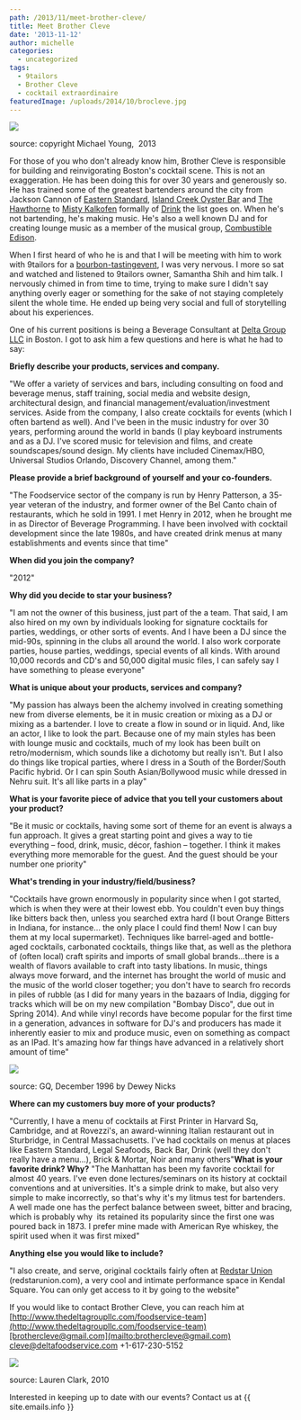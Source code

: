 ```yaml
---
path: /2013/11/meet-brother-cleve/
title: Meet Brother Cleve
date: '2013-11-12'
author: michelle
categories:
  - uncategorized
tags:
  - 9tailors
  - Brother Cleve
  - cocktail extraordinaire
featuredImage: /uploads/2014/10/brocleve.jpg
---
```


[![](http://4.bp.blogspot.com/-3b3v6t6S4Ro/UnWPkWPcrCI/AAAAAAAAAGo/6nDnVt5Cx8s/s400/Cleve-drink.jpg)](http://4.bp.blogspot.com/-3b3v6t6S4Ro/UnWPkWPcrCI/AAAAAAAAAGo/6nDnVt5Cx8s/s1600/Cleve-drink.jpg)

source: copyright Michael Young,  2013

For those of you who don't already know him, Brother Cleve is responsible for building and reinvigorating Boston's cocktail scene. This is not an exaggeration. He has been doing this for over 30 years and generously so. He has trained some of the greatest bartenders around the city from Jackson Cannon of [Eastern Standard](http://www.easternstandardboston.com/), [Island Creek Oyster Bar](http://islandcreekoysterbar.com/mobile.html) and [The Hawthorne](http://www.thehawthornebar.com/) to [Misty Kalkofen](https://twitter.com/hankyp) formally of [Drink](http://drinkfortpoint.com/) the list goes on. When he's not bartending, he's making music. He's also a well known DJ and for creating lounge music as a member of the musical group, [Combustible Edison](http://www.subpop.com/artists/combustible_edison).

When I first heard of who he is and that I will be meeting with him to work with 9tailors for a [bourbon-tastingevent](http://2013/11/bourbon-tasting-event.html), I was very nervous. I more so sat and watched and listened to 9tailors owner, Samantha Shih and him talk. I nervously chimed in from time to time, trying to make sure I didn't say anything overly eager or something for the sake of not staying completely silent the whole time. He ended up being very social and full of storytelling about his experiences.

One of his current positions is being a Beverage Consultant at [Delta Group LLC](http://www.thedeltagroupllc.com/) in Boston. I got to ask him a few questions and here is what he had to say:

**Briefly describe your products, services and company.**

"We offer a variety of services and bars, including consulting on food and beverage menus, staff training, social media and website design, architectural design, and financial management/evaluation/investment services. Aside from the company, I also create cocktails for events (which I often bartend as well). And I've been in the music industry for over 30 years, performing around the world in bands (I play keyboard instruments and as a DJ. I've scored music for television and films, and create soundscapes/sound design. My clients have included Cinemax/HBO, Universal Studios Orlando, Discovery Channel, among them."

**Please provide a brief background of yourself and your co-founders.**

"The Foodservice sector of the company is run by Henry Patterson, a 35-year veteran of the industry, and former owner of the Bel Canto chain of restaurants, which he sold in 1991. I met Henry in 2012, when he brought me in as Director of Beverage Programming. I have been involved with cocktail development since the late 1980s, and have created drink menus at many establishments and events since that time"

**When did you join the company?**

"2012"

**Why did you decide to star your business?**

"I am not the owner of this business, just part of the a team. That said, I am also hired on my own by individuals looking for signature cocktails for parties, weddings, or other sorts of events. And I have been a DJ since the mid-90s, spinning in the clubs all around the world. I also work corporate parties, house parties, weddings, special events of all kinds. With around 10,000 records and CD's and 50,000 digital music files, I can safely say I have something to please everyone"

**What is unique about your products, services and company?**

"My passion has always been the alchemy involved in creating something new from diverse elements, be it in music creation or mixing as a DJ or mixing as a bartender. I love to create a flow in sound or in liquid. And, like an actor, I like to look the part. Because one of my main styles has been with lounge music and cocktails, much of my look has been built on retro/modernism, which sounds like a dichotomy but really isn't. But I also do things like tropical parties, where I dress in a South of the Border/South Pacific hybrid. Or I can spin South Asian/Bollywood music while dressed in Nehru suit. It's all like parts in a play"

**What is your favorite piece of advice that you tell your customers about your product?**

"Be it music or cocktails, having some sort of theme for an event is always a fun approach. It gives a great starting point and gives a way to tie everything – food, drink, music, décor, fashion – together. I think it makes everything more memorable for the guest. And the guest should be your number one priority"

**What's trending in your industry/field/business?**

"Cocktails have grown enormously in popularity since when I got started, which is when they were at their lowest ebb. You couldn't even buy things like bitters back then, unless you searched extra hard (I bout Orange Bitters in Indiana, for instance… the only place I could find them! Now I can buy them at my local supermarket). Techniques like barrel-aged and bottle-aged cocktails, carbonated cocktails, things like that, as well as the plethora of (often local) craft spirits and imports of small global brands…there is a wealth of flavors available to craft into tasty libations. In music, things always move forward, and the internet has brought the world of music and the music of the world closer together; you don't have to search fro records in piles of rubble (as I did for many years in the bazaars of India, digging for tracks which will be on my new compilation "Bombay Disco", due out in Spring 2014). And while vinyl records have become popular for the first time in a generation, advances in software for DJ's and producers has made it inherently easier to mix and produce music, even on something as compact as an IPad. It's amazing how far things have advanced in a relatively short amount of time"

[![](http://2.bp.blogspot.com/-2GscrvCAzKA/UnWPxLPYgMI/AAAAAAAAAGw/kXTzevdKIts/s400/Combustible+Edison+1.jpeg)](http://2.bp.blogspot.com/-2GscrvCAzKA/UnWPxLPYgMI/AAAAAAAAAGw/kXTzevdKIts/s1600/Combustible+Edison+1.jpeg)

source: GQ, December 1996 by Dewey Nicks

**Where can my customers buy more of your products?**

"Currently, I have a menu of cocktails at First Printer in Harvard Sq, Cambridge, and at Rovezzi's, an award-winning Italian restaurant out in Sturbridge, in Central Massachusetts. I've had cocktails on menus at places like Eastern Standard, Legal Seafoods, Back Bar, Drink (well they don't really have a menu…), Brick & Mortar, Noir and many others"**What is your favorite drink? Why?**
"The Manhattan has been my favorite cocktail for almost 40 years. I've even done lectures/seminars on its history at cocktail conventions and at universities. It's a simple drink to make, but also very simple to make incorrectly, so that's why it's my litmus test for bartenders. A well made one has the perfect balance between sweet, bitter and bracing, which is probably why  its retained its popularity since the first one was poured back in 1873. I prefer mine made with American Rye whiskey, the spirit used when it was first mixed"

**Anything else you would like to include?**

"I also create, and serve, original cocktails fairly often at [Redstar Union](http://redstarunion.com/) (redstarunion.com), a very cool and intimate performance space in Kendal Square. You can only get access to it by going to the website"

If you would like to contact Brother Cleve, you can reach him at [http://www.thedeltagroupllc.com/foodservice-team](http://www.thedeltagroupllc.com/foodservice-team)[brothercleve@gmail.com](mailto:brothercleve@gmail.com) [cleve@deltafoodservice.com](mailto:cleve@deltafoodservice.com) +1-617-230-5152

[![](http://2.bp.blogspot.com/-IJjzmWIVaEY/UnWP-s_0VQI/AAAAAAAAAG8/3Kl-FW7gu3s/s400/BC.jpg)](http://2.bp.blogspot.com/-IJjzmWIVaEY/UnWP-s_0VQI/AAAAAAAAAG8/3Kl-FW7gu3s/s1600/BC.jpg)

source: Lauren Clark, 2010

Interested in keeping up to date with our events? Contact us at {{ site.emails.info }}